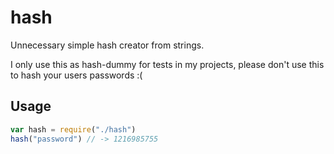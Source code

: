 # hash
Unnecessary simple hash creator from strings.

I only use this as hash-dummy for tests in my projects, please don't use this to hash your users passwords :(

## Usage
```javascript
var hash = require("./hash")
hash("password") // -> 1216985755
```

